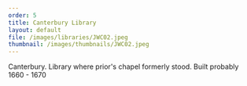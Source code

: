```yaml
---
order: 5
title: Canterbury Library
layout: default
file: /images/libraries/JWC02.jpeg
thumbnail: /images/thumbnails/JWC02.jpeg
---
```

Canterbury. Library where prior's chapel formerly stood. Built probably 1660 - 1670
